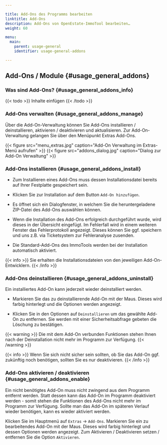 ```yaml
---

title: Add-Ons des Programms bearbeiten
linktitle: Add-Ons
description: Add-Ons von OpenEstate-ImmoTool bearbeiten…
weight: 60

menu:
  main:
    parent: usage-general
    identifier: usage-general-addons

---
```


## Add-Ons / Module {#usage_general_addons}


### Was sind Add-Ons? {#usage_general_addons_info}

{{< todo >}}
Inhalte einfügen
{{< /todo >}}


### Add-Ons verwalten {#usage_general_addons_manage}

Über die Add-On-Verwaltung können Sie Add-Ons installieren / deinstallieren, aktivieren / deaktivieren und aktualisieren. Zur Add-On-Verwaltung gelangen Sie über den Menüpunkt Extras Add-Ons.

{{< figure src="menu_extras.jpg" caption="Add-On Verwaltung im Extras-Menü aufrufen" >}}
{{< figure src="addons_dialog.jpg" caption="Dialog zur Add-On Verwaltung" >}}


### Add-Ons installieren {#usage_general_addons_install}

- Zum Installieren eines Add-Ons muss dessen Installationsdatei bereits auf Ihrer Festplatte gespeichert sein.

- Klicken Sie zur Installation auf dem Button `Add-On hinzufügen`.

- Es öffnet sich ein Dialogfenster, in welchem Sie die heruntergeladene ZIP-Datei des Add-Ons auswählen können.

- Wenn die Installation des Add-Ons erfolgreich durchgeführt wurde, wird dieses in der Übersicht eingefügt. Im Fehlerfall wird in einem weiteren Fenster das Fehlerprotokoll angezeigt. Dieses können Sie ggf. speichern und uns z.B. via Ticketsystem zur Fehleranalyse zusenden.

- Die Standard-Add-Ons des ImmoTools werden bei der Installation automatisch aktiviert.

{{< info >}}
Sie erhalten die Installationsdateien von den jeweiligen Add-On-Entwicklern.
{{< /info >}}


### Add-Ons deinstallieren {#usage_general_addons_uninstall}

Ein installiertes Add-On kann jederzeit wieder deinstalliert werden.

- Markieren Sie das zu deinstallierende Add-On mit der Maus. Dieses wird farbig hinterlegt und die Optionen werden angezeigt.

- Klicken Sie in den Optionen auf `Deinstallieren` um das gewählte Add-On zu entfernen. Sie werden mit einer Sicherheitsabfrage gebeten die Löschung zu bestätigen.

{{< warning >}}
Die mit dem Add-On verbunden Funktionen stehen Ihnen nach der Deinstallation nicht mehr im Programm zur Verfügung.
{{< /warning >}}

{{< info >}}
Wenn Sie sich nicht sicher sein sollten, ob Sie das Add-On ggf. zukünftig noch benötigen, sollten Sie es nur deaktivieren.
{{< /info >}}


### Add-Ons aktivieren / deaktivieren {#usage_general_addons_enable}


Ein nicht benötigtes Add-On muss nicht zwingend aus dem Programm entfernt werden. Statt dessen kann das Add-On im Programm deaktiviert werden - somit stehen die Funktionen des Add-Ons nicht mehr im Programm zur Verfügung. Sollte man das Add-On im späteren Verlauf wieder benötigen, kann es wieder aktiviert werden.

Klicken Sie im Hauptmenü auf `Extras` → `Add-Ons`. Markieren Sie ein zu bearbeitendes Add-On mit der Maus. Dieses wird farbig hinterlegt und dessen Optionen werden angezeigt. Zum Aktivieren / Deaktivieren setzen / entfernen Sie die Option `Aktivieren`.


